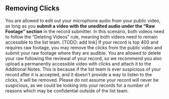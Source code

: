 ## Removing Clicks

You are allowed to edit out your microphone audio from your public video, as long as you **submit a video with the unedited audio under the “Raw Footage” section** in the record submitter. In this scenario, both videos need to follow the “Deleting Videos” rule, meaning both videos need to remain accessible to the list team. \[TODO: add link\] If your record is top 400 and requires raw footage, you may remove the clicks from the public video and submit your raw footage where they are audible. You are allowed to delete your raw following the reviewal of your record, so we recommend you also upload a permanently accessible video with clicks and attach it to the Additional Notes. This is because if the list team is ever suspicious of your record after it is accepted, and it doesn't provide a way to listen to the clicks, it will be removed. Please do not assume your record will never be suspicious, as we could be looking into your records for a number of reasons which may be confidential outside of the list team.